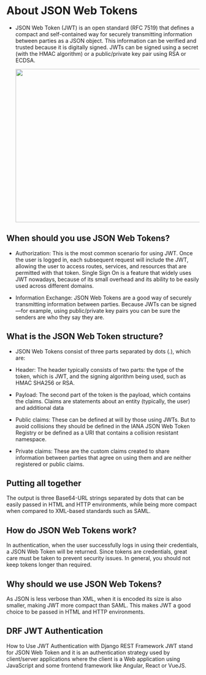 # About JSON Web Tokens

- JSON Web Token (JWT) is an open standard (RFC 7519) that defines a compact and self-contained way for securely transmitting information between parties as a JSON object. This information can be verified and trusted because it is digitally signed. JWTs can be signed using a secret (with the HMAC algorithm) or a public/private key pair using RSA or ECDSA.

    <img src="https://encrypted-tbn0.gstatic.com/images?q=tbn:ANd9GcST7ZqheOizxqXJEEYDgi9IUeDP_JFMkyYCPg&usqp=CAU" width="800px" height="400px">

## When should you use JSON Web Tokens?

- Authorization: This is the most common scenario for using JWT. Once the user is logged in, each subsequent request will include the JWT, allowing the user to access routes, services, and resources that are permitted with that token. Single Sign On is a feature that widely uses JWT nowadays, because of its small overhead and its ability to be easily used across different domains.

- Information Exchange: JSON Web Tokens are a good way of securely transmitting information between parties. Because JWTs can be signed—for example, using public/private key pairs you can be sure the senders are who they say they are.

## What is the JSON Web Token structure?

- JSON Web Tokens consist of three parts separated by dots (.), which are:

- Header: The header typically consists of two parts: the type of the token, which is JWT, and the signing algorithm being used, such as HMAC SHA256 or RSA.
- Payload: The second part of the token is the payload, which contains the claims. Claims are statements about an entity (typically, the user) and additional data
- Public claims: These can be defined at will by those using JWTs. But to avoid collisions they should be defined in the IANA JSON Web Token Registry or be defined as a URI that contains a collision resistant namespace.
- Private claims: These are the custom claims created to share information between parties that agree on using them and are neither registered or public claims.

## Putting all together

The output is three Base64-URL strings separated by dots that can be easily passed in HTML and HTTP environments, while being more compact when compared to XML-based standards such as SAML.

## How do JSON Web Tokens work?

In authentication, when the user successfully logs in using their credentials, a JSON Web Token will be returned. Since tokens are credentials, great care must be taken to prevent security issues. In general, you should not keep tokens longer than required.

## Why should we use JSON Web Tokens?

As JSON is less verbose than XML, when it is encoded its size is also smaller, making JWT more compact than SAML. This makes JWT a good choice to be passed in HTML and HTTP environments.

## DRF JWT Authentication

How to Use JWT Authentication with Django REST Framework
JWT stand for JSON Web Token and it is an authentication strategy used by client/server applications where the client is a Web application using JavaScript and some frontend framework like Angular, React or VueJS.
